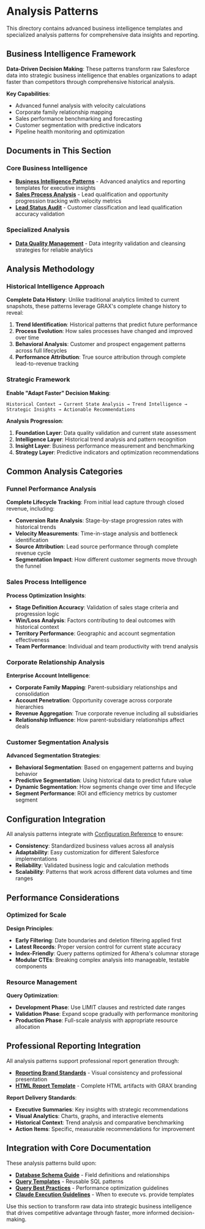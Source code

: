 # Analysis Patterns

This directory contains advanced business intelligence templates and specialized analysis patterns for comprehensive data insights and reporting.

## Business Intelligence Framework

**Data-Driven Decision Making**: These patterns transform raw Salesforce data into strategic business intelligence that enables organizations to adapt faster than competitors through comprehensive historical analysis.

**Key Capabilities**:
- Advanced funnel analysis with velocity calculations
- Corporate family relationship mapping
- Sales performance benchmarking and forecasting
- Customer segmentation with predictive indicators
- Pipeline health monitoring and optimization

## Documents in This Section

### Core Business Intelligence

- **[Business Intelligence Patterns](business-intelligence-patterns.md)** - Advanced analytics and reporting templates for executive insights
- **[Sales Process Analysis](sales-process-analysis.md)** - Lead qualification and opportunity progression tracking with velocity metrics
- **[Lead Status Audit](lead-status-audit.md)** - Customer classification and lead qualification accuracy validation

### Specialized Analysis

- **[Data Quality Management](data-quality-management.md)** - Data integrity validation and cleansing strategies for reliable analytics

## Analysis Methodology

### Historical Intelligence Approach

**Complete Data History**: Unlike traditional analytics limited to current snapshots, these patterns leverage GRAX's complete change history to reveal:

1. **Trend Identification**: Historical patterns that predict future performance
1. **Process Evolution**: How sales processes have changed and improved over time
1. **Behavioral Analysis**: Customer and prospect engagement patterns across full lifecycles
1. **Performance Attribution**: True source attribution through complete lead-to-revenue tracking

### Strategic Framework

**Enable "Adapt Faster" Decision Making**:

```text
Historical Context → Current State Analysis → Trend Intelligence → Strategic Insights → Actionable Recommendations
```

**Analysis Progression**:

1. **Foundation Layer**: Data quality validation and current state assessment
1. **Intelligence Layer**: Historical trend analysis and pattern recognition
1. **Insight Layer**: Business performance measurement and benchmarking
1. **Strategy Layer**: Predictive indicators and optimization recommendations

## Common Analysis Categories

### Funnel Performance Analysis

**Complete Lifecycle Tracking**: From initial lead capture through closed revenue, including:

- **Conversion Rate Analysis**: Stage-by-stage progression rates with historical trends
- **Velocity Measurements**: Time-in-stage analysis and bottleneck identification
- **Source Attribution**: Lead source performance through complete revenue cycle
- **Segmentation Impact**: How different customer segments move through the funnel

### Sales Process Intelligence

**Process Optimization Insights**:

- **Stage Definition Accuracy**: Validation of sales stage criteria and progression logic
- **Win/Loss Analysis**: Factors contributing to deal outcomes with historical context
- **Territory Performance**: Geographic and account segmentation effectiveness
- **Team Performance**: Individual and team productivity with trend analysis

### Corporate Relationship Analysis

**Enterprise Account Intelligence**:

- **Corporate Family Mapping**: Parent-subsidiary relationships and consolidation
- **Account Penetration**: Opportunity coverage across corporate hierarchies
- **Revenue Aggregation**: True corporate revenue including all subsidiaries
- **Relationship Influence**: How parent-subsidiary relationships affect deals

### Customer Segmentation Analysis

**Advanced Segmentation Strategies**:

- **Behavioral Segmentation**: Based on engagement patterns and buying behavior
- **Predictive Segmentation**: Using historical data to predict future value
- **Dynamic Segmentation**: How segments change over time and lifecycle
- **Segment Performance**: ROI and efficiency metrics by customer segment

## Configuration Integration

All analysis patterns integrate with [Configuration Reference](../core-reference/configuration-reference.md) to ensure:

- **Consistency**: Standardized business values across all analysis
- **Adaptability**: Easy customization for different Salesforce implementations
- **Reliability**: Validated business logic and calculation methods
- **Scalability**: Patterns that work across different data volumes and time ranges

## Performance Considerations

### Optimized for Scale

**Design Principles**:

- **Early Filtering**: Date boundaries and deletion filtering applied first
- **Latest Records**: Proper version control for current state accuracy
- **Index-Friendly**: Query patterns optimized for Athena's columnar storage
- **Modular CTEs**: Breaking complex analysis into manageable, testable components

### Resource Management

**Query Optimization**:

- **Development Phase**: Use LIMIT clauses and restricted date ranges
- **Validation Phase**: Expand scope gradually with performance monitoring
- **Production Phase**: Full-scale analysis with appropriate resource allocation

## Professional Reporting Integration

All analysis patterns support professional report generation through:

- **[Reporting Brand Standards](../advanced-topics/reporting-brand-standards.md)** - Visual consistency and professional presentation
- **[HTML Report Template](../advanced-topics/html-report-template.md)** - Complete HTML artifacts with GRAX branding

**Report Delivery Standards**:

- **Executive Summaries**: Key insights with strategic recommendations
- **Visual Analytics**: Charts, graphs, and interactive elements
- **Historical Context**: Trend analysis and comparative benchmarking
- **Action Items**: Specific, measurable recommendations for improvement

## Integration with Core Documentation

These analysis patterns build upon:

- **[Database Schema Guide](../core-reference/database-schema-guide.md)** - Field definitions and relationships
- **[Query Templates](../query-guidance/query-templates.md)** - Reusable SQL patterns
- **[Query Best Practices](../query-guidance/query-best-practices.md)** - Performance optimization guidelines
- **[Claude Execution Guidelines](../core-reference/claude-execution-guidelines.md)** - When to execute vs. provide templates

Use this section to transform raw data into strategic business intelligence that drives competitive advantage through faster, more informed decision-making.
